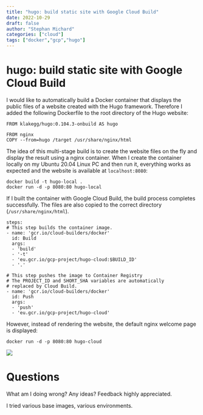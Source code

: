```yaml
---
title: "hugo: build static site with Google Cloud Build"
date: 2022-10-29
draft: false
author: "Stephan Michard"
categories: ["cloud"]
tags: ["docker","gcp","hugo"]
---
```



# hugo: build static site with Google Cloud Build
I would like to automatically build a Docker container that displays the public files of a website created with the Hugo framework. Therefore I added the following Dockerfile to the root directory of the Hugo website:
```
FROM klakegg/hugo:0.104.3-onbuild AS hugo

FROM nginx
COPY --from=hugo /target /usr/share/nginx/html
```
The idea of this multi-stage build is to create the website files on the fly and display the result using a nginx container. When I create the container locally on my Ubuntu 20.04 Linux PC and then run it, everything works as expected and the website is available at `localhost:8080`:
```
docker build -t hugo-local .
docker run -d -p 8080:80 hugo-local
```

If I built the container with Google Cloud Build, the build process completes successfully. The files are also copied to the correct directory (`/usr/share/nginx/html`).

```
steps:
# This step builds the container image.
- name: 'gcr.io/cloud-builders/docker'
  id: Build
  args:
  - 'build'
  - '-t'
  - 'eu.gcr.io/gcp-project/hugo-cloud:$BUILD_ID'
  - '.'

# This step pushes the image to Container Registry
# The PROJECT_ID and SHORT_SHA variables are automatically
# replaced by Cloud Build.
- name: 'gcr.io/cloud-builders/docker'
  id: Push
  args:
  - 'push'
  - 'eu.gcr.io/gcp-project/hugo-cloud'
```

However, instead of rendering the website, the default nginx welcome page is displayed:
```
docker run -d -p 8080:80 hugo-cloud
```
![](/images/posts/nginx.png)

# Questions
What am I doing wrong? Any ideas? Feedback highly appreciated.

I tried various base images, various environments.